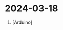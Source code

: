 # 2024-03-18

1. [](https://github.comundefined "Example file to blink the LED on an Arduino") [Arduino]
